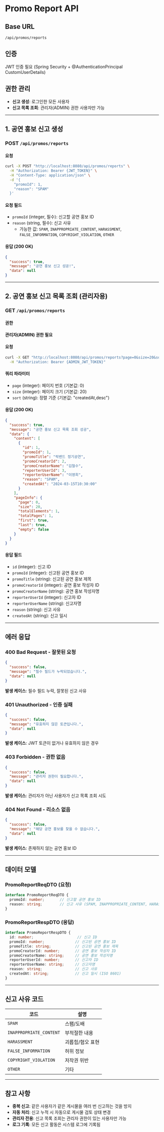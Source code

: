 # Promo Report API

## Base URL
`/api/promos/reports`

## 인증
JWT 인증 필요 (Spring Security + @AuthenticationPrincipal CustomUserDetails)

## 권한 관리
- **신고 생성**: 로그인한 모든 사용자
- **신고 목록 조회**: 관리자(ADMIN) 권한 사용자만 가능

---

## 1. 공연 홍보 신고 생성
### POST `/api/promos/reports`

#### 요청
```bash
curl -X POST "http://localhost:8080/api/promos/reports" \
  -H "Authorization: Bearer {JWT_TOKEN}" \
  -H "Content-Type: application/json" \
  -d '{
    "promoId": 1,
    "reason": "SPAM"
  }'
```

#### 요청 필드
- `promoId` (integer, 필수): 신고할 공연 홍보 ID
- `reason` (string, 필수): 신고 사유
  - 가능한 값: `SPAM`, `INAPPROPRIATE_CONTENT`, `HARASSMENT`, `FALSE_INFORMATION`, `COPYRIGHT_VIOLATION`, `OTHER`

#### 응답 (200 OK)
```json
{
  "success": true,
  "message": "공연 홍보 신고 성공!",
  "data": null
}
```

---

## 2. 공연 홍보 신고 목록 조회 (관리자용)
### GET `/api/promos/reports`

#### 권한
**관리자(ADMIN) 권한 필요**

#### 요청
```bash
curl -X GET "http://localhost:8080/api/promos/reports?page=0&size=20&sort=createdAt,desc" \
  -H "Authorization: Bearer {ADMIN_JWT_TOKEN}"
```

#### 쿼리 파라미터
- `page` (integer): 페이지 번호 (기본값: 0)
- `size` (integer): 페이지 크기 (기본값: 20)
- `sort` (string): 정렬 기준 (기본값: "createdAt,desc")

#### 응답 (200 OK)
```json
{
  "success": true,
  "message": "공연 홍보 신고 목록 조회 성공",
  "data": {
    "content": [
      {
        "id": 1,
        "promoId": 1,
        "promoTitle": "락밴드 정기공연",
        "promoCreatorId": 2,
        "promoCreatorName": "김철수",
        "reporterUserId": 3,
        "reporterUserName": "이영희",
        "reason": "SPAM",
        "createdAt": "2024-03-15T10:30:00"
      }
    ],
    "pageInfo": {
      "page": 0,
      "size": 20,
      "totalElements": 1,
      "totalPages": 1,
      "first": true,
      "last": true,
      "empty": false
    }
  }
}
```

#### 응답 필드
- `id` (integer): 신고 ID
- `promoId` (integer): 신고된 공연 홍보 ID
- `promoTitle` (string): 신고된 공연 홍보 제목
- `promoCreatorId` (integer): 공연 홍보 작성자 ID
- `promoCreatorName` (string): 공연 홍보 작성자명
- `reporterUserId` (integer): 신고자 ID
- `reporterUserName` (string): 신고자명
- `reason` (string): 신고 사유
- `createdAt` (string): 신고 일시

---

## 에러 응답

### 400 Bad Request - 잘못된 요청
```json
{
  "success": false,
  "message": "필수 필드가 누락되었습니다.",
  "data": null
}
```
**발생 케이스**: 필수 필드 누락, 잘못된 신고 사유

### 401 Unauthorized - 인증 실패
```json
{
  "success": false,
  "message": "유효하지 않은 토큰입니다.",
  "data": null
}
```
**발생 케이스**: JWT 토큰이 없거나 유효하지 않은 경우

### 403 Forbidden - 권한 없음
```json
{
  "success": false,
  "message": "관리자 권한이 필요합니다.",
  "data": null
}
```
**발생 케이스**: 관리자가 아닌 사용자가 신고 목록 조회 시도

### 404 Not Found - 리소스 없음
```json
{
  "success": false,
  "message": "해당 공연 홍보를 찾을 수 없습니다.",
  "data": null
}
```
**발생 케이스**: 존재하지 않는 공연 홍보 ID

---

## 데이터 모델

### PromoReportReqDTO (요청)
```typescript
interface PromoReportReqDTO {
  promoId: number;       // 신고할 공연 홍보 ID
  reason: string;        // 신고 사유 (SPAM, INAPPROPRIATE_CONTENT, HARASSMENT, FALSE_INFORMATION, COPYRIGHT_VIOLATION, OTHER)
}
```

### PromoReportRespDTO (응답)
```typescript
interface PromoReportRespDTO {
  id: number;                    // 신고 ID
  promoId: number;              // 신고된 공연 홍보 ID
  promoTitle: string;           // 신고된 공연 홍보 제목
  promoCreatorId: number;       // 공연 홍보 작성자 ID
  promoCreatorName: string;     // 공연 홍보 작성자명
  reporterUserId: number;       // 신고자 ID
  reporterUserName: string;     // 신고자명
  reason: string;               // 신고 사유
  createdAt: string;            // 신고 일시 (ISO 8601)
}
```

---

## 신고 사유 코드

| 코드 | 설명 |
|------|------|
| `SPAM` | 스팸/도배 |
| `INAPPROPRIATE_CONTENT` | 부적절한 내용 |
| `HARASSMENT` | 괴롭힘/혐오 표현 |
| `FALSE_INFORMATION` | 허위 정보 |
| `COPYRIGHT_VIOLATION` | 저작권 위반 |
| `OTHER` | 기타 |

---

## 참고 사항
- **중복 신고**: 같은 사용자가 같은 게시물을 여러 번 신고하는 것을 방지
- **자동 처리**: 신고 누적 시 자동으로 게시물 검토 상태 변경
- **관리자 전용**: 신고 목록 조회는 관리자 권한이 있는 사용자만 가능
- **로그 기록**: 모든 신고 활동은 시스템 로그에 기록됨 
